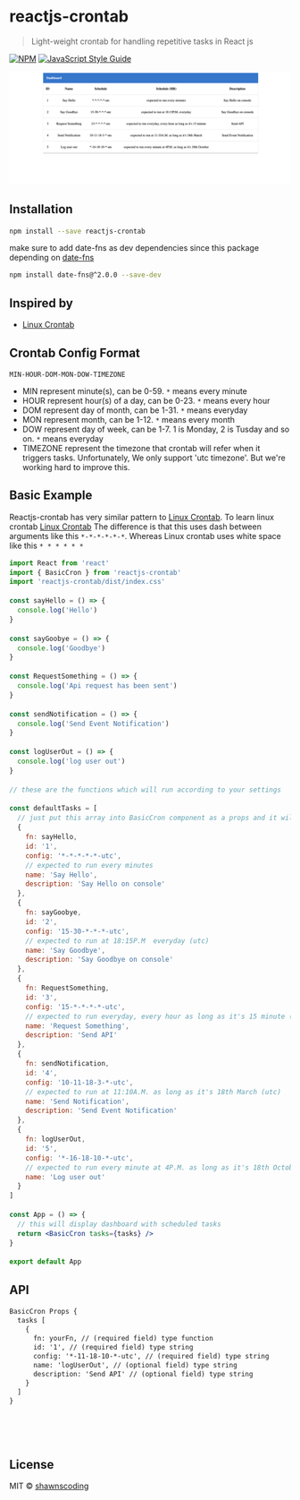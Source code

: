 # reactjs-crontab

> Light-weight crontab for handling repetitive tasks in React js

[![NPM](https://img.shields.io/npm/v/reactjs-crontab.svg)](https://www.npmjs.com/package/reactjs-crontab) [![JavaScript Style Guide](https://img.shields.io/badge/code_style-standard-brightgreen.svg)](https://standardjs.com)

![Dashboard Demo](assets/dashboard.png)

## Installation

```bash
npm install --save reactjs-crontab
```

make sure to add date-fns as dev dependencies since this package depending on [date-fns](https://github.com/date-fns/date-fns#readme)

```bash
npm install date-fns@^2.0.0 --save-dev
```

## Inspired by

- [Linux Crontab](https://www.geeksforgeeks.org/crontab-in-linux-with-examples)

<!-- ## Note

This package is not entirely stable at the moment. There are still a tons of features that I'd like to implement. However, it will work pretty well if you follow my guide.

I'm developing this package as hard as possible to make it super useful to your project :)
Thank you so much for your attention! -->

<!-- In many cases, We need to implement repetitive tasks which runs at particular time, such as sending notification, api call and so on .
This is very mamual and sometimes, very complecated to do so.
Therefore, I've decided to create crontab node package, which is similar to Linux crontab.

The good-looking dashboard that I've created with crontab will be very helpful for scheduling and managing your repetitive tasks. -->

## Crontab Config Format

```
MIN-HOUR-DOM-MON-DOW-TIMEZONE
```

- MIN represent minute(s), can be 0-59. `*` means every minute
- HOUR represent hour(s) of a day, can be 0-23. `*` means every hour
- DOM represent day of month, can be 1-31. `*` means everyday
- MON represent month, can be 1-12. `*` means every month
- DOW represent day of week, can be 1-7. 1 is Monday, 2 is Tusday and so on. `*` means everyday
- TIMEZONE represent the timezone that crontab will refer when it triggers tasks. Unfortunately, We only support 'utc timezone'. But we're working hard to improve this.

## Basic Example

Reactjs-crontab has very similar pattern to [Linux Crontab](https://www.geeksforgeeks.org/crontab-in-linux-with-examples).
To learn linux crontab [Linux Crontab](https://www.geeksforgeeks.org/crontab-in-linux-with-examples)
The difference is that this uses dash between arguments like this `*-*-*-*-*-*`. Whereas Linux crontab uses white space like this `* * * * * *`

```jsx
import React from 'react'
import { BasicCron } from 'reactjs-crontab'
import 'reactjs-crontab/dist/index.css'

const sayHello = () => {
  console.log('Hello')
}

const sayGoobye = () => {
  console.log('Goodbye')
}

const RequestSomething = () => {
  console.log('Api request has been sent')
}

const sendNotification = () => {
  console.log('Send Event Notification')
}

const logUserOut = () => {
  console.log('log user out')
}

// these are the functions which will run according to your settings

const defaultTasks = [
  // just put this array into BasicCron component as a props and it will work like magic!
  {
    fn: sayHello,
    id: '1',
    config: '*-*-*-*-*-utc',
    // expected to run every minutes
    name: 'Say Hello',
    description: 'Say Hello on console'
  },
  {
    fn: sayGoobye,
    id: '2',
    config: '15-30-*-*-*-utc',
    // expected to run at 18:15P.M  everyday (utc)
    name: 'Say Goodbye',
    description: 'Say Goodbye on console'
  },
  {
    fn: RequestSomething,
    id: '3',
    config: '15-*-*-*-*-utc',
    // expected to run everyday, every hour as long as it's 15 minute (utc)
    name: 'Request Something',
    description: 'Send API'
  },
  {
    fn: sendNotification,
    id: '4',
    config: '10-11-18-3-*-utc',
    // expected to run at 11:10A.M. as long as it's 18th March (utc)
    name: 'Send Notification',
    description: 'Send Event Notification'
  },
  {
    fn: logUserOut,
    id: '5',
    config: '*-16-18-10-*-utc',
    // expected to run every minute at 4P.M. as long as it's 18th October (utc)
    name: 'Log user out'
  }
]

const App = () => {
  // this will display dashboard with scheduled tasks
  return <BasicCron tasks={tasks} />
}

export default App
```

## API

```
BasicCron Props {
  tasks [
    {
      fn: yourFn, // (required field) type function
      id: '1', // (required field) type string
      config: '*-11-18-10-*-utc', // (required field) type string
      name: 'logUserOut', // (optional field) type string
      description: 'Send API' // (optional field) type string
    }
  ]
}





```

## License

MIT © [shawnscoding](https://github.com/shawnscoding/reactjs-crontab/blob/master/LICENSE)
